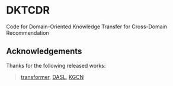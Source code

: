 # DKTCDR
Code for Domain-Oriented Knowledge Transfer for Cross-Domain Recommendation

## Acknowledgements
Thanks for the following released works:
>[transformer](https://github.com/kyubyong/transformer), [DASL](https://github.com/lpworld/DASL), [KGCN](https://github.com/hwwang55/KGCN)
